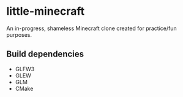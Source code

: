 # little-minecraft

An in-progress, shameless Minecraft clone created for practice/fun purposes.

## Build dependencies
- GLFW3
- GLEW
- GLM
- CMake
